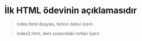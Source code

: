 # İlk HTML ödevinin açıklamasıdır
> index.html dosyası, birinci ödevi içerir.

> index2.html, ders sırasındaki notları içerir.